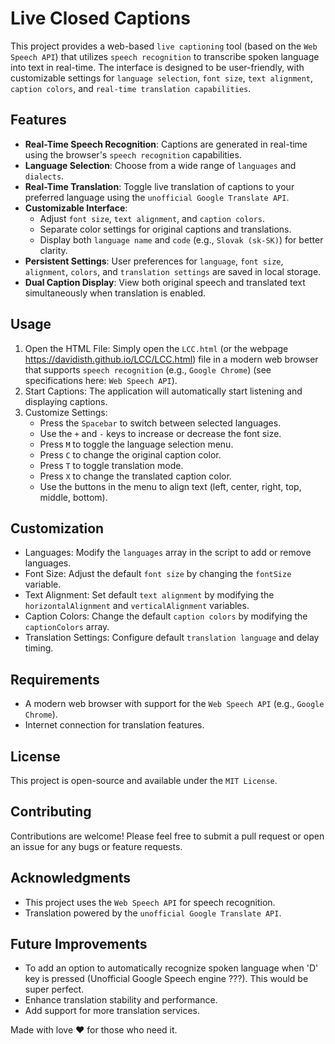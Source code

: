 # Live Closed Captions

This project provides a web-based `live captioning` tool (based on the `Web Speech API`) that utilizes `speech recognition` to transcribe spoken language into text in real-time. The interface is designed to be user-friendly, with customizable settings for `language selection`, `font size`, `text alignment`, `caption colors`, and `real-time translation capabilities`.

## Features
- **Real-Time Speech Recognition**: Captions are generated in real-time using the browser's `speech recognition` capabilities.
- **Language Selection**: Choose from a wide range of `languages` and `dialects`.
- **Real-Time Translation**: Toggle live translation of captions to your preferred language using the `unofficial Google Translate API`.
- **Customizable Interface**: 
  - Adjust `font size`, `text alignment`, and `caption colors`.
  - Separate color settings for original captions and translations.
  - Display both `language name` and `code` (e.g., `Slovak (sk-SK)`) for better clarity.
- **Persistent Settings**: User preferences for `language`, `font size`, `alignment`, `colors`, and `translation settings` are saved in local storage.
- **Dual Caption Display**: View both original speech and translated text simultaneously when translation is enabled.

## Usage
1. Open the HTML File: Simply open the `LCC.html` (or the webpage https://davidisth.github.io/LCC/LCC.html) file in a modern web browser that supports `speech recognition` (e.g., `Google Chrome`) (see specifications here: `Web Speech API`).
2. Start Captions: The application will automatically start listening and displaying captions.
3. Customize Settings:
   - Press the `Spacebar` to switch between selected languages.
   - Use the `+` and `-` keys to increase or decrease the font size.
   - Press `M` to toggle the language selection menu.
   - Press `C` to change the original caption color.
   - Press `T` to toggle translation mode.
   - Press `X` to change the translated caption color.
   - Use the buttons in the menu to align text (left, center, right, top, middle, bottom).

## Customization
- Languages: Modify the `languages` array in the script to add or remove languages.
- Font Size: Adjust the default `font size` by changing the `fontSize` variable.
- Text Alignment: Set default `text alignment` by modifying the `horizontalAlignment` and `verticalAlignment` variables.
- Caption Colors: Change the default `caption colors` by modifying the `captionColors` array.
- Translation Settings: Configure default `translation language` and delay timing.

## Requirements
- A modern web browser with support for the `Web Speech API` (e.g., `Google Chrome`).
- Internet connection for translation features.

## License
This project is open-source and available under the `MIT License`.

## Contributing
Contributions are welcome! Please feel free to submit a pull request or open an issue for any bugs or feature requests.

## Acknowledgments
- This project uses the `Web Speech API` for speech recognition.
- Translation powered by the `unofficial Google Translate API`.

## Future Improvements
- To add an option to automatically recognize spoken language when 'D' key is pressed (Unofficial Google Speech engine ???). This would be super perfect.
- Enhance translation stability and performance.
- Add support for more translation services.

Made with love ❤️ for those who need it.
